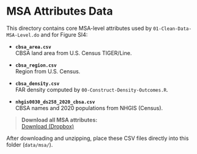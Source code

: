 # MSA Attributes Data 

This directory contains core MSA-level attributes used by `01-Clean-Data-MSA-Level.do` and for Figure SI4:

- **`cbsa_area.csv`**  
  CBSA land area from U.S. Census TIGER/Line.

- **`cbsa_region.csv`**  
  Region from U.S. Census. 

- **`cbsa_density.csv`**  
  FAR density computed by `00-Construct-Density-Outcomes.R`.  

- **`nhgis0030_ds258_2020_cbsa.csv`**  
  CBSA names and 2020 populations from NHGIS (Census).

> **Download all MSA attributes:**  
> [Download (Dropbox)](https://www.dropbox.com/scl/fo/mbf15bjouhm8zn2qn19kd/AAujfysjJAmbWOMNqHTFS7M?rlkey=6706ufn4j3j97lcyhhn240wmk&dl=1)

After downloading and unzipping, place these CSV files directly into this folder (`data/msa/`).